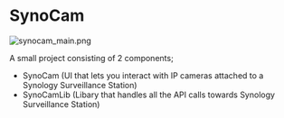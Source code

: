 # SynoCam #

![synocam_main.png](https://bitbucket.org/repo/rnqjez/images/1539860229-synocam_main.png)

A small project consisting of 2 components;

* SynoCam (UI that lets you interact with IP cameras attached to a Synology Surveillance Station)
* SynoCamLib (Libary that handles all the API calls towards Synology Surveillance Station)